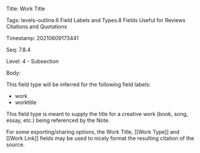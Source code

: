 Title:  Work Title

Tags:   levels-outline.6 Field Labels and Types.8 Fields Useful for Reviews Citations and Quotations

Timestamp: 20210609173441

Seq:    7.8.4

Level:  4 - Subsection

Body: 

This field type will be inferred for the following field labels:

+ work
+ worktitle

This field type is meant to supply the title for a creative work (book, song, essay, etc.) being referenced by the Note. 

For some exporting/sharing options, the Work Title, [[Work Type]] and [[Work Link]] fields may be used to nicely format the resulting citation of the source.
